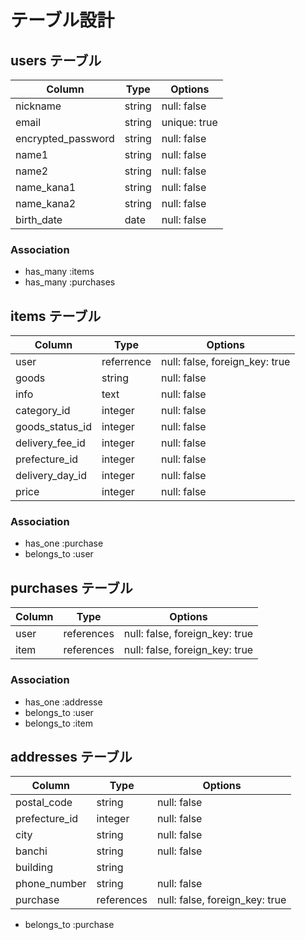 # テーブル設計

## users テーブル

| Column             | Type   | Options     |
| --------           | ------ | ----------- |
| nickname           | string | null: false |
| email              | string | unique: true |
| encrypted_password | string | null: false |
| name1              | string | null: false |
| name2              | string | null: false |
| name_kana1         | string | null: false |
| name_kana2         | string | null: false |
| birth_date         | date   | null: false |

### Association

- has_many :items
- has_many :purchases


## items テーブル

| Column           | Type       | Options     |
| ------           | ------     | ----------- |
| user             | referrence | null: false, foreign_key: true |
| goods            | string     | null: false |
| info             | text       | null: false |
| category_id      | integer    | null: false |
| goods_status_id  | integer    | null: false |
| delivery_fee_id  | integer    | null: false |
| prefecture_id    | integer    | null: false |
| delivery_day_id  | integer    | null: false |
| price            | integer    | null: false |

### Association

- has_one    :purchase
- belongs_to :user

## purchases テーブル

| Column     | Type       | Options                        |
| ------     | ---------- | ------------------------------ |
| user       | references | null: false, foreign_key: true |
| item       | references | null: false, foreign_key: true |

### Association

- has_one    :addresse
- belongs_to :user
- belongs_to :item


## addresses テーブル

| Column        | Type       | Options                        |
| ------        | ---------- | ------------------------------ |
| postal_code   | string     | null: false                    |
| prefecture_id | integer    | null: false                    |
| city          | string     | null: false                    |
| banchi        | string     | null: false                    |
| building      | string     |                                |
| phone_number  | string     | null: false                    |
| purchase      | references | null: false, foreign_key: true |

- belongs_to :purchase
